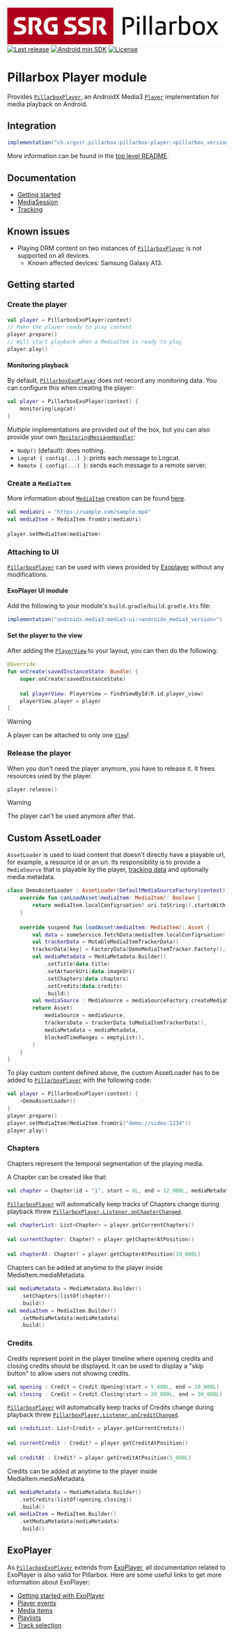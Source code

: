 [![Pillarbox logo](https://github.com/SRGSSR/pillarbox-apple/blob/main/docs/README-images/logo.jpg)](https://github.com/SRGSSR/pillarbox-android)
[![Last release](https://img.shields.io/github/v/release/SRGSSR/pillarbox-android?label=Release)](https://github.com/SRGSSR/pillarbox-android/releases)
[![Android min SDK](https://img.shields.io/badge/Android-21%2B-34A853)](https://github.com/SRGSSR/pillarbox-android)
[![License](https://img.shields.io/github/license/SRGSSR/pillarbox-android?label=License)](https://github.com/SRGSSR/pillarbox-android/blob/main/LICENSE)

# Pillarbox Player module

Provides [`PillarboxPlayer`][pillarbox-player-source], an AndroidX Media3 [`Player`][player-documentation] implementation for media playback on
Android.

## Integration

```gradle
implementation("ch.srgssr.pillarbox:pillarbox-player:<pillarbox_version>")
```

More information can be found in the [top level README](https://github.com/SRGSSR/pillarbox-android#readme).

## Documentation

- [Getting started](#getting-started)
- [MediaSession](./MediaSession.md)
- [Tracking](./MediaItemTracking.md)

## Known issues

- Playing DRM content on two instances of [`PillarboxPlayer`][pillarbox-player-source] is not supported on all devices.
    - Known affected devices: Samsung Galaxy A13.

## Getting started

### Create the player

```kotlin
val player = PillarboxExoPlayer(context)
// Make the player ready to play content
player.prepare()
// Will start playback when a MediaItem is ready to play
player.play() 
```

#### Monitoring playback

By default, [`PillarboxExoPlayer`][pillarbox-exo-player-source] does not record any monitoring data. You can configure this when creating the player:

```kotlin
val player = PillarboxExoPlayer(context) {
    monitoring(Logcat)
}
```

Multiple implementations are provided out of the box, but you can also provide your own
[`MonitoringMessageHandler`][monitoring-message-handler-source]:

- `NoOp()` (default): does nothing.
- `Logcat { config(...) }`: prints each message to Logcat.
- `Remote { config(...) }`: sends each message to a remote server.

### Create a `MediaItem`

More information about [`MediaItem`][media-item-documentation] creation can be found [here][media-item-creation-documentation].

```kotlin
val mediaUri = "https://sample.com/sample.mp4"
val mediaItem = MediaItem.fromUri(mediaUri)

player.setMediaItem(mediaItem)
```

### Attaching to UI

[`PillarboxPlayer`][pillarbox-player-source] can be used with views provided by [Exoplayer][exo-player-documentation] without any modifications.

#### ExoPlayer UI module

Add the following to your module's `build.gradle`/`build.gradle.kts` file:

```gradle
implementation("androidx.media3:media3-ui:<androidx_media3_version>")
```

#### Set the player to the view

After adding the [`PlayerView`][player-view-documentation] to your layout, you can then do the following:

```kotlin
@Override
fun onCreate(savedInstanceState: Bundle) {
    super.onCreate(savedInstanceState)

    val playerView: PlayerView = findViewById(R.id.player_view)
    playerView.player = player
}
```

> [!WARNING]
> A player can be attached to only one [`View`][view-documentation]!

### Release the player

When you don't need the player anymore, you have to release it. It frees resources used by the player.

```kotlin
player.release()
```

> [!WARNING]
> The player can't be used anymore after that.

## Custom AssetLoader

`AssetLoader` is used to load content that doesn't directly have a playable url, for example, a resource id or an uri. 
Its responsibility is to provide a `MediaSource` that is playable by the player, [tracking data](./MediaItemTracking.md) and optionally media 
metadata.

```kotlin
class DemoAssetLoader : AssetLoader(DefaultMediaSourceFactory(context)) {
    override fun canLoadAsset(mediaItem: MediaItem): Boolean {
        return mediaItem.localConfigruation?.uri.toString().startsWith("demo://")
    }

    override suspend fun loadAsset(mediaItem: MediaItem): Asset {
        val data = someService.fetchData(mediaItem.localConfigruation!!.uri)
        val trackerData = MutableMediaItemTrackerData()
        trackerData[key] = FactoryData(DemoMediaItemTracker.Factory(), DemoTrackerData("Data1"))
        val mediaMetadata = MediaMetadata.Builder()
            .setTitle(data.title)
            .setArtworkUri(data.imageUri)
            .setChapters(data.chapters)
            .setCredits(data.credits)
            .build()
        val mediaSource : MediaSource = mediaSourceFactory.createMediaSource(MediaItem.fromUri(data.url))
        return Asset(
            mediaSource = mediaSource,
            trackersData = trackerData.toMediaItemTrackerData(),
            mediaMetadata = mediaMetadata,
            blockedTimeRanges = emptyList(),
        )
    }
}
```
To play custom content defined above, the custom AssetLoader has to be added to [`PillarboxPlayer`][pillarbox-player-source] with the following code:

```kotlin
val player = PillarboxExoPlayer(context) {
    +DemoAssetLoader()
}
player.prepare()
player.setMediaItem(MediaItem.fromUri("demo://video:1234"))
player.play()
```

### Chapters

Chapters represent the temporal segmentation of the playing media.

A Chapter can be created like that:

```kotlin
val chapter = Chapter(id = "1", start = 0L, end = 12_000L, mediaMetadata = MediaMetadata.Builder().setTitle("Chapter 1").build())
```
[`PillarboxPlayer`][pillarbox-player-source] will automatically keep tracks of Chapters change during playback threw [`PillarboxPlayer.Listener.onChapterChanged`][pillarbox-player-listener-source].

```kotlin
val chapterList: List<Chapter> = player.getCurrentChapters()

val currentChapter: Chapter? = player.getChapterAtPosition()

val chapterAt: Chapter? = player.getChapterAtPosition(10_000L)
```

Chapters can be added at anytime to the player inside MediaItem.mediaMetadata.

```kotlin
val mediaMetadata = MediaMetadata.Builder()
    .setChapters(listOf(chapter))
    .build()
val mediaItem = MediaItem.Builder()
    .setMediaMetadata(mediaMetadata)
    .build()
```

### Credits

Credits represent point in the player timeline where opening credits and closing credits should be displayed. 
It can be used to display a "skip button" to allow users not showing credits.

```kotlin
val opening : Credit = Credit.Opening(start = 5_000L, end = 10_000L)
val closing : Credit = Credit.Closing(start = 20_000L, end = 30_000L)
```

[`PillarboxPlayer`][pillarbox-player-source] will automatically keep tracks of Credits change during playback threw [`PillarboxPlayer.Listener.onCreditChanged`][pillarbox-player-listener-source].

```kotlin
val creditList: List<Credit> = player.getCurrentCredits()

val currentCredit : Credit? = player.getCreditAtPosition()

val creditAt : Credit? = player.getCreditAtPosition(5_000L)
```

Credits can be added at anytime to the player inside MediaItem.mediaMetadata.

```kotlin
val mediaMetadata = MediaMetadata.Builder()
    .setCredits(listOf(opening,closing))
    .build()
val mediaItem = MediaItem.Builder()
    .setMediaMetadata(mediaMetadata)
    .build()
```


## ExoPlayer

As [`PillarboxExoPlayer`][pillarbox-exo-player-source] extends from [ExoPlayer][exo-player-documentation], all documentation related to ExoPlayer is 
also valid for Pillarbox. Here are some useful links to get more information about ExoPlayer:

- [Getting started with ExoPlayer](https://developer.android.com/media/media3/exoplayer/hello-world.html)
- [Player events](https://developer.android.com/media/media3/exoplayer/listening-to-player-events)
- [Media items](https://developer.android.com/media/media3/exoplayer/media-items)
- [Playlists](https://developer.android.com/media/media3/exoplayer/playlists)
- [Track selection](https://developer.android.com/media/media3/exoplayer/track-selection)


[exo-player-documentation]: https://developer.android.com/media/media3/exoplayer
[media-item-creation-documentation]: https://developer.android.com/media/media3/exoplayer/media-items
[media-item-documentation]: https://developer.android.com/reference/androidx/media3/common/MediaItem
[monitoring-message-handler-source]: https://github.com/SRGSSR/pillarbox-android/blob/main/pillarbox-player/src/main/java/ch/srgssr/pillarbox/player/monitoring/MonitoringMessageHandler.kt
[pillarbox-exo-player-source]: https://github.com/SRGSSR/pillarbox-android/blob/main/pillarbox-player/src/main/java/ch/srgssr/pillarbox/player/PillarboxExoPlayer.kt
[pillarbox-player-source]: https://github.com/SRGSSR/pillarbox-android/tree/main/pillarbox-player/src/main/java/ch/srgssr/pillarbox/player/PillarboxPlayer.kt
[player-documentation]: https://developer.android.com/reference/androidx/media3/common/Player
[player-view-documentation]: https://developer.android.com/reference/androidx/media3/ui/PlayerView
[view-documentation]: https://developer.android.com/reference/android/view/View.html
[pillarbox-player-listener-source]:https://github.com/SRGSSR/pillarbox-android/blob/571-update-pillarbox-documentation/pillarbox-player/src/main/java/ch/srgssr/pillarbox/player/PillarboxPlayer.kt
